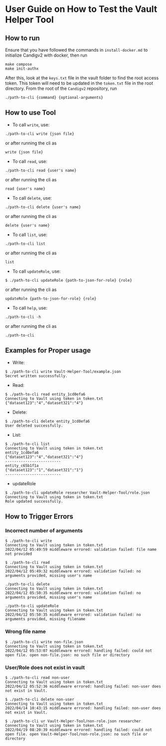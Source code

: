 # User Guide on How to Test the Vault Helper Tool

## How to run
Ensure that you have followed the commands in `install-docker.md` to initialize Candigv2 with docker, then run 
```
make compose
make init-authx
```
After this, look at the `keys.txt` file in the vault folder to find the root access token. This token will need to be updated in the `token.txt` file in the root directory. 
From the root of the `Candigv2` repository, run 
```
./path-to-cli {command} {optional-arguments}
```
## How to use Tool

- To call `write`, use:
```
./path-to-cli write {json file}
```
or after running the cli as 
```
write {json file}
```

- To call `read`, use:

```
./path-to-cli read {user's name}
```
or after running the cli as 
```
read {user's name}
```

- To call `delete`, use:
```
./path-to-cli delete {user's name}
```
or after running the cli as
```
delete {user's name}
```

- To call `list`, use:

```
./path-to-cli list
``` 
or after running the cli as 
```
list 
```

- To call `updateRole`, use:
```
$ ./path-to-cli updateRole {path-to-json-for-role} {role}
```
or after running the cli as 
```
updateRole {path-to-json-for-role} {role}
```

- To call `help`, use:

```
./path-to-cli -h
``` 
or after running the cli as 
```
./path-to-cli 
```

## Examples for Proper usage
- Write:
```
$ ./path-to-cli write Vault-Helper-Tool/example.json
Secret written successfully.
```
- Read:
```
$ ./path-to-cli read entity_1cd0efa6
Connecting to Vault using token in token.txt
{"dataset123":"4","dataset321":"4"}
```
- Delete:
```
$ ./path-to-cli delete entity_1cd0efa6
User deleted successfully.
```
- List: 
```
$ ./path-to-cli list
Connecting to Vault using token in token.txt
entity_1cd0efa6
{"dataset123":"4","dataset321":"4"}
-------------------------
entity_c65b1f1a
{"dataset123":"1","dataset321":"1"}
-------------------------
```
- updateRole
```
$ ./path-to-cli updateRole researcher Vault-Helper-Tool/role.json
Connecting to Vault using token in token.txt
Role updated successfully.
```
## How to Trigger Errors

### Incorrect number of arguments
```
$ ./path-to-cli write
Connecting to Vault using token in token.txt
2022/04/12 05:49:59 middleware errored: validation failed: file name not provided
```

```
$ ./path-to-cli read
Connecting to Vault using token in token.txt
2022/04/12 05:49:32 middleware errored: validation failed: no arguments provided, missing user's name
```

```
./path-to-cli delete
Connecting to Vault using token in token.txt
2022/04/12 05:50:35 middleware errored: validation failed: no arguments provided, missing user's name
```
```
./path-to-cli updateRole
Connecting to Vault using token in token.txt
2022/04/12 05:50:35 middleware errored: validation failed: no arguments provided, missing filename
```

### Wrong file name
```
$ ./path-to-cli write non-file.json
Connecting to Vault using token in token.txt
2022/04/12 05:53:07 middleware errored: handling failed: could not open file. open non-file.json: no such file or directory

```

### User/Role does not exist in vault

```
$ ./path-to-cli read non-user
Connecting to Vault using token in token.txt
2022/04/12 05:52:36 middleware errored: handling failed: non-user does not exist in Vault.
```

```
$ ./path-to-cli delete non-user
Connecting to Vault using token in token.txt
2022/04/14 10:43:15 middleware errored: handling failed: non-user does not exist in Vault.

```

```
$ ./path-to-cli ur Vault-Helper-Tool/non-role.json researcher
Connecting to Vault using token in token.txt
2022/04/19 08:20:39 middleware errored: handling failed: could not open file. open Vault-Helper-Tool/non-role.json: no such file or directory

```